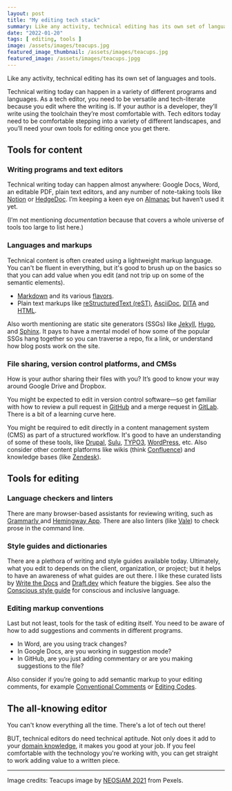 ```yaml
---
layout: post
title: "My editing tech stack"
summary: Like any activity, technical editing has its own set of languages and tools.
date: "2022-01-20"
tags: [ editing, tools ]
image: /assets/images/teacups.jpg
featured_image_thumbnail: /assets/images/teacups.jpg
featured_image: /assets/images/teacups.jpgg
---
```


Like any activity, technical editing has its own set of languages and tools. 

Technical writing today can happen in a variety of different programs and languages. As a tech editor, you need to be versatile and tech-literate because you edit
where the writing is. If your author is a developer, they’ll write using the toolchain they’re most comfortable with. Tech editors today need to be comfortable 
stepping into a variety of different landscapes, and you’ll need your own tools for editing once you get there.

## Tools for content

### Writing programs and text editors

Technical writing today can happen almost anywhere: Google Docs, Word, an editable PDF, plain text editors, and any number of note-taking tools 
like [Notion](https://www.notion.so/) or [HedgeDoc](https://hedgedoc.org/). I’m keeping a keen eye on [Almanac](https://almanac.io/) but haven’t used it yet.

(I’m not mentioning _documentation_ because that covers a whole universe of tools too large to list here.)


### Languages and markups

Technical content is often created using a lightweight markup language. You can't be fluent in everything, but it's good to brush up on the basics so that you can add value when you edit (and not trip up on some of the semantic elements). 

* [Markdown](https://www.markdownguide.org/) and its various [flavors](https://www.markdownguide.org/getting-started/#flavors-of-markdown). 
* Plain text markups like [reStructuredText (reST)](https://docutils.sourceforge.io/rst.html), [AsciiDoc](https://asciidoc.org/), [DITA](https://www.oasis-open.org/committees/dita/faq.php) and [HTML](https://html.spec.whatwg.org/multipage/). 

Also worth mentioning are static site generators (SSGs) like [Jekyll](https://jekyllrb.com/), [Hugo](https://gohugo.io/), and [Sphinx](https://www.sphinx-doc.org/en/master/index.html). It pays to have a mental model of how some of the popular SSGs hang 
together so you can traverse a repo, fix a link, or understand how blog posts work on the site.


### File sharing, version control platforms, and CMSs

How is your author sharing their files with you? It’s good to know your way around Google Drive and Dropbox. 

You might be expected to edit in version control software⁠—so get familiar with how to review a pull request in [GitHub](https://github.com/) and a 
merge request in [GitLab](https://about.gitlab.com/). There is a bit of a learning curve here.

You might be required to edit directly in a content management system (CMS) as part of a structured workflow. It's good to have an understanding of some of these tools, like [Drupal](https://www.drupal.org/), [Sulu](https://sulu.io/), [TYPO3](https://typo3.org/), [WordPress](https://wordpress.com/), etc. Also consider other content platforms like wikis (think [Confluence](https://www.atlassian.com/software/confluence)) and knowledge bases (like [Zendesk](https://www.zendesk.com/au/)).


## Tools for editing

### Language checkers and linters

There are many browser-based assistants for reviewing writing, such as [Grammarly ](https://www.grammarly.com/)and
[Hemingway App](https://hemingwayapp.com/). There are also linters (like [Vale](https://github.com/errata-ai/vale)) to check prose in the command line.


### Style guides and dictionaries

There are a plethora of writing and style guides available today. Ultimately, what you edit to depends on the client, 
organization, or project; but it helps to have an awareness of what guides are out there. I like these curated lists by 
[Write the Docs](https://www.writethedocs.org/guide/writing/style-guides/) and [Draft.dev](https://draft.dev/learn/technical-writer-style-guides) which feature
the biggies. See also the [Conscious style guide](https://consciousstyleguide.com/) for conscious and inclusive language.


### Editing markup conventions

Last but not least, tools for the task of editing itself. You need to be aware of how to add suggestions and comments in different programs. 

* In Word, are you using track changes? 
* In Google Docs, are you working in suggestion mode? 
* In GitHub, are you just adding commentary or are you making suggestions to the file?

Also consider if you’re going to add semantic markup to your editing comments, for example [Conventional Comments](https://conventionalcomments.org/) 
or [Editing Codes](https://github.com/open-strategy-partners/editing-codes).

## The all-knowing editor

You can't know everything all the time. There's a lot of tech out there! 

BUT, technical editors do need technical aptitude. Not only does it add to your [domain knowledge](https://flicstar.com/domain-knowledge), it makes you 
good at your job. If you feel comfortable with the technology you're working with, you can get straight to work adding value to a written piece.

---

Image credits: Teacups image by [NEOSiAM  2021](https://www.pexels.com/photo/cups-and-plates-4889325/) from Pexels.
